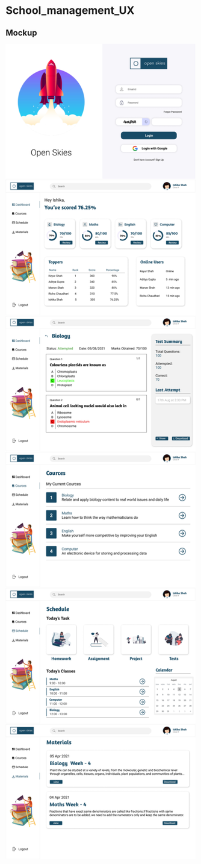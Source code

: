 # School_management_UX

## Mockup

<img src="https://github.com/ishika1011/School_management_UX/blob/main/school_Management_UX/IshikaShah_Assignment_page-0001.jpg" >

<img src="https://github.com/ishika1011/School_management_UX/blob/main/school_Management_UX/IshikaShah_Assignment_page-0002.jpg" >

<img src="https://github.com/ishika1011/School_management_UX/blob/main/school_Management_UX/IshikaShah_Assignment_page-0003.jpg" >

<img src="https://github.com/ishika1011/School_management_UX/blob/main/school_Management_UX/IshikaShah_Assignment_page-0004.jpg" >

<img src="https://github.com/ishika1011/School_management_UX/blob/main/school_Management_UX/IshikaShah_Assignment_page-0005.jpg" >

<img src="https://github.com/ishika1011/School_management_UX/blob/main/school_Management_UX/IshikaShah_Assignment_page-0006.jpg" >








